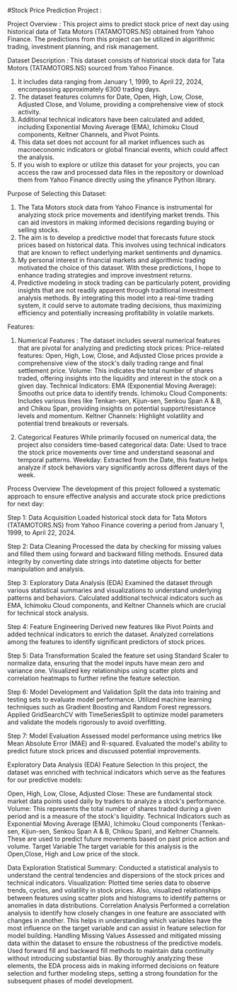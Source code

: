 #Stock Price Prediction Project :

Project Overview :
This project aims to predict stock price of next day using historical data of Tata Motors (TATAMOTORS.NS) obtained from Yahoo Finance. 
The predictions from this project can be utilized in algorithmic trading, investment planning, and risk management.

Dataset Description :
This dataset consists of historical stock data for Tata Motors (TATAMOTORS.NS) sourced from Yahoo Finance.

1. It includes data ranging from January 1, 1999, to April 22, 2024, encompassing approximately 6300 trading days.
2. The dataset features columns for Date, Open, High, Low, Close, Adjusted Close, and Volume, providing a comprehensive view of stock activity.
3. Additional technical indicators have been calculated and added, including Exponential Moving Average (EMA), Ichimoku Cloud components, Keltner Channels, and Pivot Points.
4. This data set does not account for all market influences such as macroeconomic indicators or global financial events, which could affect the analysis.
5. If you wish to explore or utilize this dataset for your projects, you can access the raw and processed data files in the repository or download them from Yahoo Finance directly using the yfinance Python library.

Purpose of Selecting this Dataset:
1. The Tata Motors stock data from Yahoo Finance is instrumental for analyzing stock price movements and identifying market trends. This can aid investors in making informed decisions regarding buying or selling stocks.
2. The aim is to develop a predictive model that forecasts future stock prices based on historical data. This involves using technical indicators that are known to reflect underlying market sentiments and dynamics.
3. My personal interest in financial markets and algorithmic trading motivated the choice of this dataset. With these predictions, I hope to enhance trading strategies and improve investment returns.
4. Predictive modeling in stock trading can be particularly potent, providing insights that are not readily apparent through traditional investment analysis methods.
By integrating this model into a real-time trading system, it could serve to automate trading decisions, thus maximizing efficiency and potentially increasing profitability in volatile markets.


Features:
1. Numerical Features :
The dataset includes several numerical features that are pivotal for analyzing and predicting stock prices:
Price-related features: Open, High, Low, Close, and Adjusted Close prices provide a comprehensive view of the stock's daily trading range and final settlement price.
Volume: This indicates the total number of shares traded, offering insights into the liquidity and interest in the stock on a given day.
Technical Indicators:
EMA (Exponential Moving Average): Smooths out price data to identify trends.
Ichimoku Cloud Components: Includes various lines like Tenkan-sen, Kijun-sen, Senkou Span A & B, and Chikou Span, providing insights on potential support/resistance levels and momentum.
Keltner Channels: Highlight volatility and potential trend breakouts or reversals.

2. Categorical Features
While primarily focused on numerical data, the project also considers time-based categorical data:
Date: Used to trace the stock price movements over time and understand seasonal and temporal patterns.
Weekday: Extracted from the Date, this feature helps analyze if stock behaviors vary significantly across different days of the week.

Process Overview
The development of this project followed a systematic approach to ensure effective analysis and accurate stock price predictions for next day:

Step 1: Data Acquisition
Loaded historical stock data for Tata Motors (TATAMOTORS.NS) from Yahoo Finance covering a period from January 1, 1999, to April 22, 2024.

Step 2: Data Cleaning
Processed the data by checking for missing values and filled them using forward and backward filling methods.
Ensured data integrity by converting date strings into datetime objects for better manipulation and analysis.

Step 3: Exploratory Data Analysis (EDA)
Examined the dataset through various statistical summaries and visualizations to understand underlying patterns and behaviors.
Calculated additional technical indicators such as EMA, Ichimoku Cloud components, and Keltner Channels which are crucial for technical stock analysis.

Step 4: Feature Engineering
Derived new features like Pivot Points and added technical indicators to enrich the dataset.
Analyzed correlations among the features to identify significant predictors of stock prices.

Step 5: Data Transformation
Scaled the feature set using Standard Scaler to normalize data, ensuring that the model inputs have mean zero and variance one.
Visualized key relationships using scatter plots and correlation heatmaps to further refine the feature selection.

Step 6: Model Development and Validation
Split the data into training and testing sets to evaluate model performance.
Utilized machine learning techniques such as Gradient Boosting and Random Forest regressors.
Applied GridSearchCV with TimeSeriesSplit to optimize model parameters and validate the models rigorously to avoid overfitting.

Step 7: Model Evaluation
Assessed model performance using metrics like Mean Absolute Error (MAE) and R-squared.
Evaluated the model's ability to predict future stock prices and discussed potential improvements.

Exploratory Data Analysis (EDA)
Feature Selection
In this project, the dataset was enriched with technical indicators which serve as the features for our predictive models:

Open, High, Low, Close, Adjusted Close: These are fundamental stock market data points used daily by traders to analyze a stock's performance.
Volume: This represents the total number of shares traded during a given period and is a measure of the stock's liquidity.
Technical Indicators such as Exponential Moving Average (EMA), Ichimoku Cloud components (Tenkan-sen, Kijun-sen, Senkou Span A & B, Chikou Span), and Keltner Channels. These are used to predict future movements based on past price action and volume.
Target Variable
The target variable for this analysis is the Open,Close, High and Low price of the stock. 

Data Exploration
Statistical Summary: Conducted a statistical analysis to understand the central tendencies and dispersions of the stock prices and technical indicators.
Visualization: Plotted time series data to observe trends, cycles, and volatility in stock prices. Also, visualized relationships between features using scatter plots and histograms to identify patterns or anomalies in data distributions.
Correlation Analysis
Performed a correlation analysis to identify how closely changes in one feature are associated with changes in another. This helps in understanding which variables have the most influence on the target variable and can assist in feature selection for model building.
Handling Missing Values
Assessed and mitigated missing data within the dataset to ensure the robustness of the predictive models. Used forward fill and backward fill methods to maintain data continuity without introducing substantial bias.
By thoroughly analyzing these elements, the EDA process aids in making informed decisions on feature selection and further modeling steps, setting a strong foundation for the subsequent phases of model development.




   

